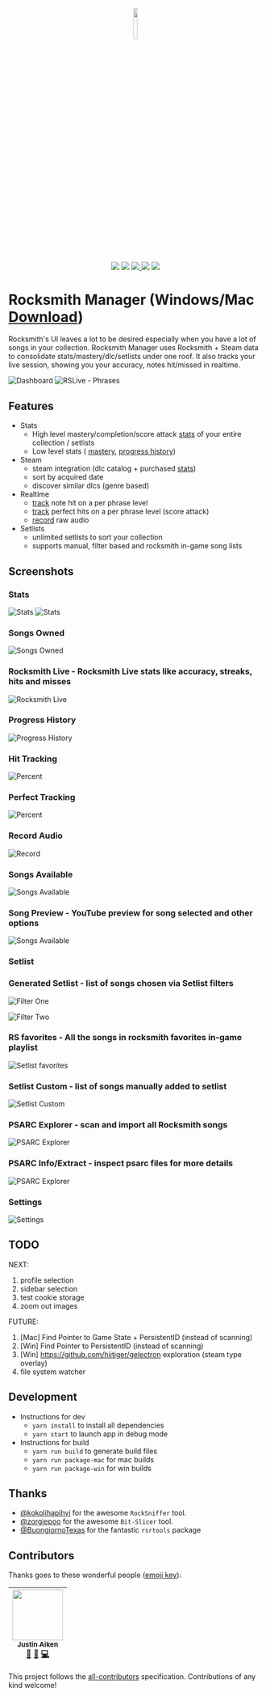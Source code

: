 <p align="center">
<img width=12.5% src="https://github.com/sandiz/rs-manager/raw/master/src/assets/icons/icon-1024x1024.png">
</p>
<p align="center">
<a href="https://github.com/sandiz/rs-manager/releases/latest"><img src="https://img.shields.io/github/release/sandiz/rs-manager.svg" /></a>
<a href="https://travis-ci.com/sandiz/rs-manager/builds/"><img src="https://travis-ci.com/sandiz/rs-manager.svg?branch=master" /></a>
<a href="https://github.com/sandiz/rs-manager/issues"><img src="https://img.shields.io/github/issues/sandiz/rs-manager.svg" /> </a>
<img src="https://img.shields.io/badge/contributions-welcome-orange.svg" />
<img src="https://img.shields.io/github/license/sandiz/rs-manager.svg" />

</p>

# Rocksmith Manager (Windows/Mac [Download](https://github.com/sandiz/rs-manager/releases/latest))
Rocksmith's UI leaves a lot to be desired especially when you have a lot of songs in your collection.  Rocksmith Manager uses Rocksmith + Steam data to consolidate stats/mastery/dlc/setlists under one roof. It also tracks your live session, showing you your accuracy, notes hit/missed in realtime.

![Dashboard](https://github.com/sandiz/rs-manager/raw/master/screenshots/images/dashboard.png)
![RSLive - Phrases](https://raw.githubusercontent.com/sandiz/rs-manager/master/screenshots/images/rslive-phrases.png)

## Features
 - Stats
    - High level mastery/completion/score attack [stats](#stats) of your entire collection / setlists
    - Low level stats ( [mastery](#songs-owned), [progress history](#progress-history))
 - Steam
    - steam integration (dlc catalog + purchased [stats](#songs-available))
    - sort by acquired date
    - discover similar dlcs (genre based)
 - Realtime
    - [track](#hit-tracking) note hit on a per phrase level
    - [track](#perfect-tracking) perfect hits on a per phrase level (score attack)
    - [record](#record-audio) raw audio
 - Setlists
    - unlimited setlists to sort your collection
    - supports manual, filter based and rocksmith in-game song lists

## Screenshots
### Stats
![Stats](https://github.com/sandiz/rs-manager/raw/master/screenshots/images/dashboard.stats.png)
![Stats](https://github.com/sandiz/rs-manager/raw/master/screenshots/images/dashboard.stats-2.png)
### Songs Owned
![Songs Owned](https://github.com/sandiz/rs-manager/raw/master/screenshots/images/songs.owned.png)
### Rocksmith Live - Rocksmith Live stats like accuracy, streaks, hits and misses
![Rocksmith Live](https://github.com/sandiz/rs-manager/raw/master/screenshots/images/rs-live.png)
### Progress History
![Progress History](https://github.com/sandiz/rs-manager/raw/master/screenshots/images/progress-history.png)
### Hit Tracking
![Percent](https://github.com/sandiz/rs-manager/raw/master/screenshots/images/hit-percent-chart-guitar.png)
### Perfect Tracking
![Percent](https://github.com/sandiz/rs-manager/raw/master/screenshots/images/perfect-percent-chart-guitar.png)
### Record Audio
![Record](https://github.com/sandiz/rs-manager/raw/master/screenshots/images/raw-record-finish.png)
### Songs Available
![Songs Available](https://github.com/sandiz/rs-manager/raw/master/screenshots/images/songs.available.png)
### Song Preview - YouTube preview for song selected and other options
![Songs Available](https://github.com/sandiz/rs-manager/raw/master/screenshots/images/songPreview.png)
### Setlist
### Generated Setlist - list of songs chosen via Setlist filters
![Filter One](https://raw.githubusercontent.com/sandiz/rs-manager/master/screenshots/images/custom.setlist.filterone.jpg)

![Filter Two](https://raw.githubusercontent.com/sandiz/rs-manager/master/screenshots/images/custom.setlist.filtertwo.jpg)
### RS favorites - All the songs in rocksmith favorites in-game playlist
![Setlist favorites](https://github.com/sandiz/rs-manager/raw/master/screenshots/images/setlist.favorites.png)
### Setlist Custom - list of songs manually added to setlist
![Setlist Custom](https://github.com/sandiz/rs-manager/raw/master/screenshots/images/setlist.practicelist.png)
### PSARC Explorer - scan and import all Rocksmith songs
![PSARC Explorer](https://github.com/sandiz/rs-manager/raw/master/screenshots/images/psarcExplorer.png)
### PSARC Info/Extract - inspect psarc files for more details
![PSARC Explorer](https://github.com/sandiz/rs-manager/raw/master/screenshots/images/extractFromPsarc.png)
### Settings
![Settings](https://github.com/sandiz/rs-manager/raw/master/screenshots/images/settings.png)


## TODO
NEXT:
   1. profile selection
   2. sidebar selection
   3. test cookie storage
   4. zoom out images

FUTURE:
   1. [Mac] Find Pointer to Game State + PersistentID (instead of scanning)
   2. [Win] Find Pointer to PersistentID (instead of scanning)
   3. [Win] https://github.com/hiitiger/gelectron exploration (steam type overlay)
   4. file system watcher

## Development
- Instructions for dev
    - `yarn install` to install all dependencies
    - `yarn start` to launch app in debug mode
- Instructions for build
    - `yarn run build` to generate build files
    - `yarn run package-mac` for mac builds
    - `yarn run package-win` for win builds

## Thanks
   - [@kokolihapihvi](https://github.com/kokolihapihvi/RockSniffer) for the awesome `RockSniffer` tool.
   - [@zorgiepoo](https://github.com/zorgiepoo/Bit-Slicer) for the awesome `Bit-Slicer` tool.
   - [@BuongiornoTexas](https://github.com/BuongiornoTexas/rsrtools) for the fantastic `rsrtools` package

## Contributors

Thanks goes to these wonderful people ([emoji key](https://github.com/kentcdodds/all-contributors#emoji-key)):

<!-- ALL-CONTRIBUTORS-LIST:START - Do not remove or modify this section -->
<!-- prettier-ignore -->
| [<img src="https://avatars3.githubusercontent.com/u/1568662?v=4" width="100px;"/><br /><sub><b>Justin Aiken</b></sub>](https://justinaiken.com)<br />[🐛](https://github.com/sandiz/rs-manager/issues?q=author%3AJustinAiken "Bug reports") [🤔](#ideas-JustinAiken "Ideas, Planning, & Feedback") [💻](https://github.com/sandiz/rs-manager/commits?author=JustinAiken "Code") |
| :---: |
<!-- ALL-CONTRIBUTORS-LIST:END -->

This project follows the [all-contributors](https://github.com/kentcdodds/all-contributors) specification. Contributions of any kind welcome!
